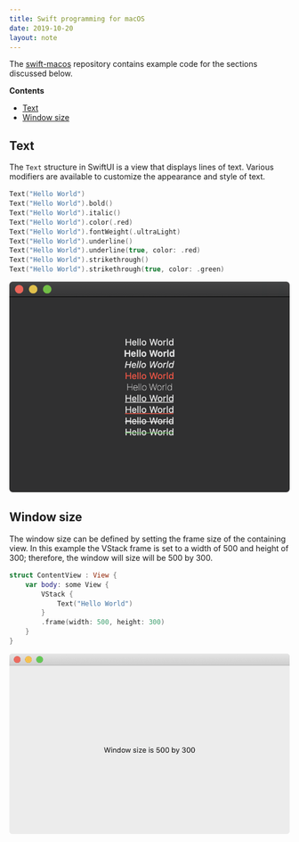 ```yaml
---
title: Swift programming for macOS
date: 2019-10-20
layout: note
---
```


The [swift-macos](https://github.com/wigging/swift-macos) repository contains example code for the sections discussed below.

**Contents**

- [Text](#text)
- [Window size](#window-size)

## Text

The `Text` structure in SwiftUI is a view that displays lines of text. Various modifiers are available to customize the appearance and style of text.

```swift
Text("Hello World")
Text("Hello World").bold()
Text("Hello World").italic()
Text("Hello World").color(.red)
Text("Hello World").fontWeight(.ultraLight)
Text("Hello World").underline()
Text("Hello World").underline(true, color: .red)
Text("Hello World").strikethrough()
Text("Hello World").strikethrough(true, color: .green)
```

![text view](/assets/images/text-view.png)

## Window size

The window size can be defined by setting the frame size of the containing view. In this example the VStack frame is set to a width of 500 and height of 300; therefore, the window will size will be 500 by 300.

```swift
struct ContentView : View {
    var body: some View {
        VStack {
            Text("Hello World")
        }
        .frame(width: 500, height: 300)
    }
}
```

![window size](/assets/images/window-size.png)
